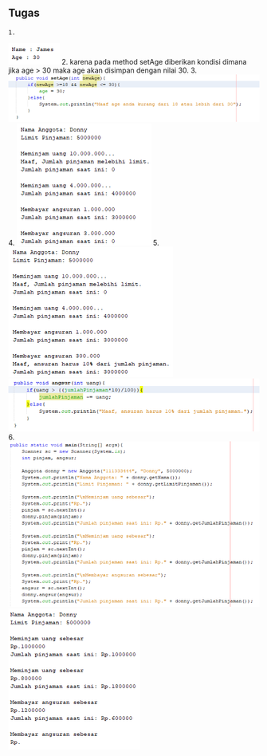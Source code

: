 ## Tugas
    1.
<img src="img/3.png" />
    2. karena pada method setAge diberikan kondisi dimana jika age > 30 maka age akan disimpan dengan nilai 30.
    3.
<img src="img/4.png" />
    4.
<img src="img/5.png" />
    5.
<img src="img/6.png" />
<img src="img/7.png" />
    6.
<img src="img/8.png" />
<img src="img/9.png" />
